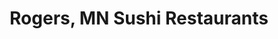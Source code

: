 ---
layout: city
title: Rogers, MN Sushi Restaurants
permalink: /minnesota/rogers/
stateAbbr: MN
stateName: Minnesota
cityName: Rogers
---